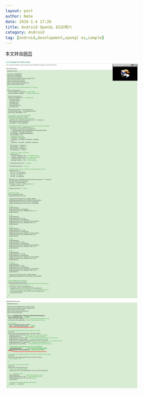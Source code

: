 ```yaml
---
layout: post
author: Nehe
date: 2016-1-4 17:20
title: Android OpenGL ES示例六
category: Android
tag: [android,development,opengl es,sample]
---
```


本文转自[网页](https://www3.ntu.edu.sg/home/ehchua/programming/android/Android_3D.html)

![OpenGL ES Samples](/public/img/android/opengles_sample6.png)
